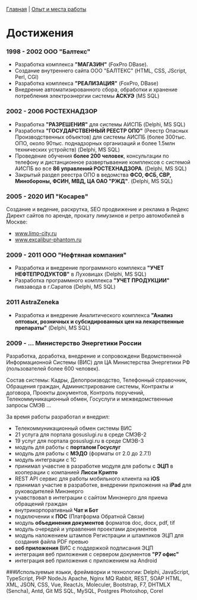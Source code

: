 [Главная](README.md) | [Опыт и места работы](experience.md)

# Достижения

### 1998 - 2002 ООО "Балтекс"

- Разработка комплекса **"МАГАЗИН"** (FoxPro DBase).
- Создание внутреннего сайта ООО "БАЛТЕКС" (HTML, CSS, JScript, Perl, CGI)
- Разработка комплекса **"РЕАЛИЗАЦИЯ"** (FoxPro, DBase)
- Внедрение автоматизированного сбора, обработки и хранение потребления электроэнергии системы **АСКУЭ** (MS SQL)


### 2002 - 2006 РОСТЕХНАДЗОР

- Разработка **"РАЗРЕШЕНИЯ"** для системы АИСПБ (Delphi, MS SQL)
- Разработка **"ГОСУДАРСТВЕННЫЙ РЕЕСТР ОПО"** (Реестр Опасных Производственных объектов) для системы АИСПБ (более 300тыс. ОПО, около 90тыс. поднадзорных организаций и более 1.5млн технических устройств) (Delphi, MS SQL)
- Проведение обучения **более 200 человек**, консультации по телефону и дистанционное развертываение комплексов с системой АИСПБ во все **86 управлений РОСТЕХНАДЗОРА**. (Delphi, MS SQL)
- Закрытый раздел реестра ОПО в ведомства **ФСО, ФСБ, СВР, Минобороны, ФСИН, МВД, ЦА ОАО "РЖД"**. (Delphi, MS SQL)

### 2005 - 2020 ИП "Косарев"

Создание и ведение, раскрутка, SEO продвижение и реклама в Яндекс Директ сайтов по аренде, прокату лимузинов и ретро автомобилей в Москве:
- www.limo-city.ru
- www.excalibur-phantom.ru

### 2009 - 2011 ООО "Нефтяная компания"

- Разработка и внедрение программного комплекса **"УЧЕТ НЕФТЕПРОДУКТОВ"** в Луховицах (Delphi, MS SQL)
- Разработка программного комплекса **"УЧЕТ ПРОДУКЦИИ"** пивзавода в г.Саратов (Delphi, MS SQL)

### 2011 AstraZeneka

- Разработка и внедрение Аналитического комплекса **"Анализ оптовых, розничных и субсидированных цен на лекарственные препараты"** (Delphi, MS SQL)

### 2009 - ... Министерство Энергетики России

Разработка, доработка, внедрение и сопровождени Ведомственной Информационной Системы (ВИС) для ЦА Министерства Энергетики РФ (пользователей более 600 человек). 

Состав системы: Кадры, Делопроизводство, Телефонный справочник, Обращения граждан, Администрирование системы, Контракты и договора, Проекты документов, Контроль поручений, Телекоммуникационный обмен, Госуслуги и межведомственные запросы СМЭВ ...

За время работы разработал и внедрил:
- Телекоммуникационный обмен системы ВИС
- 21 услуга для портала gosuslugi.ru в среде СМЭВ-2
- 19 услуг для портала gosuslugi.ru в среде СМЭВ-3
- модуль для работы с  **порталом Госуслуг** 
- модуль для работы с **МЭДО**  (форматы от 2.0 до 2.7.1)
- модуль интеграции с 1С
- принимал учавстие в разработке модуля для работы с **ЭЦП** в кооперации с компанией **Лисси Крипто**
- REST API сервис для работы мобильного клиента на **iOS**
- принимал участие в разработке, внедрении приложения на **iPad** для руководителей Минэнерго
- учавствовал в интеграции c сайтом Минэнерго для приема обращений граждан
- внутрикорпоративный **Чат и Бот**
- подключении к **ПОС** (Платформа Обратной Связи)
- модуль **объединения документов** форматов doc, docx, pdf, tif
- модуль очередей и управления проектами документов
- модуль наложением штампов Регистрации и штампиков ЭЦП для создания файла PDF превью 
- **веб приложения** ВИС с поддержкой подписания ЭЦП
- интеграция веб приложения с сервером документов **"Р7 офис"**
- интеграция веб приложения с приложением на Android

###Используемые языки, фреймворки и технологии: 
Delphi, JavaScript, TypeScript, PHP
NodeJs
Apache, Nginx
MQ Rabbit,
REST, SOAP
HTML, XML, JSON, CSS, Vue, ReactJs, Moleculer, Bootstrap, F7, DHTMLX (Sencha), Antd, Git
MS SQL, MySQL, Postgres
Photoshop, Corel

